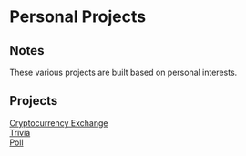 # Personal Projects

## Notes
These various projects are built based on personal interests.

## Projects
[Cryptocurrency Exchange](https://github.com/ziggysauce/React-Apps/tree/master/PersonalProjects/crypto-compare)       
[Trivia](https://github.com/ziggysauce/React-Apps/tree/master/PersonalProjects/trivia)     
[Poll](https://github.com/ziggysauce/React-Apps/tree/master/PersonalProjects/poll)   